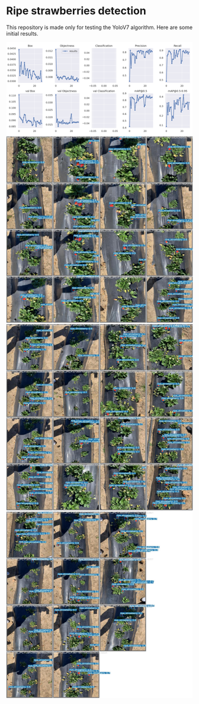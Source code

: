 # Ripe strawberries detection

This repository is made only for testing the YoloV7 algorithm.
Here are some initial results.

![alt text](results.png)
![alt text](test_batch0.jpg)
![alt text](test_batch1.jpg)
![alt text](test_batch2.jpg)
